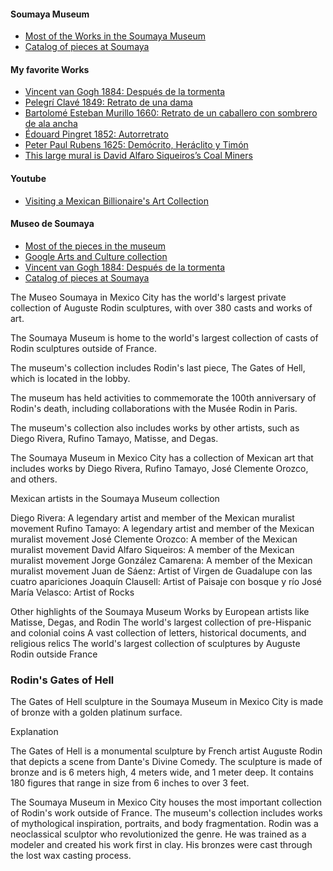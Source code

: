 

#### Soumaya Museum

- [Most of the Works in the Soumaya Museum](https://artsandculture.google.com/explore/collections/museo-soumaya-fundacion-carlos-slim?c=assets)
- [Catalog of pieces at Soumaya](https://www.museosoumaya.org/obras/)

#### My favorite Works

- [Vincent van Gogh 1884: Después de la tormenta](https://artsandculture.google.com/asset/despu%C3%A9s-de-la-tormenta-vincent-van-gogh/-QHVeVvJP8xBlA)
- [Pelegrí Clavé 1849: Retrato de una dama](https://artsandculture.google.com/asset/retrato-de-una-dama/bQFTbycGZzswLg)
- [Bartolomé Esteban Murillo 1660: Retrato de un caballero con sombrero de ala ancha](https://artsandculture.google.com/asset/retrato-de-un-caballero-con-sombrero-de-ala-ancha/lwFE7DSLqN21sA)
- [Édouard Pingret 1852: Autorretrato](https://artsandculture.google.com/asset/autorretrato/GAEGFHCEgDxnFQ)
- [Peter Paul Rubens 1625: Demócrito, Heráclito y Timón](https://artsandculture.google.com/asset/dem%C3%B3crito-her%C3%A1clito-y-tim%C3%B3n-posible-retrato-de-rubens/jgGirUjg9nPd0A)
- [This large mural is David Alfaro Siqueiros’s Coal Miners](https://www.flickr.com/photos/time-to-look/51937824198/in/photostream/)

#### Youtube

- [Visiting a Mexican Billionaire's Art Collection](https://www.youtube.com/watch?v=gs2mIB6s1Po)

#### Museo de Soumaya

- [Most of the pieces in the museum](https://artsandculture.google.com/explore/collections/museo-soumaya-fundacion-carlos-slim?c=assets)
- [Google Arts and Culture collection](https://artsandculture.google.com/partner/museo-soumaya-fundacion-carlos-slim)
- [Vincent van Gogh 1884: Después de la tormenta](https://artsandculture.google.com/asset/despu%C3%A9s-de-la-tormenta-vincent-van-gogh/-QHVeVvJP8xBlA)
- [Catalog of pieces at Soumaya](https://www.museosoumaya.org/obras/)

The Museo Soumaya in Mexico City has the world's largest private collection of Auguste Rodin sculptures, with over 380 casts and works of art.

The Soumaya Museum is home to the world's largest collection of casts of Rodin sculptures outside of France.

The museum's collection includes Rodin's last piece, The Gates of Hell, which is located in the lobby.

The museum has held activities to commemorate the 100th anniversary of Rodin's death, including collaborations with the Musée Rodin in Paris.

The museum's collection also includes works by other artists, such as Diego Rivera, Rufino Tamayo, Matisse, and Degas.

The Soumaya Museum in Mexico City has a collection of Mexican art that includes works by Diego Rivera, Rufino Tamayo, José Clemente Orozco, and others.

Mexican artists in the Soumaya Museum collection

Diego Rivera: A legendary artist and member of the Mexican muralist movement
Rufino Tamayo: A legendary artist and member of the Mexican muralist movement
José Clemente Orozco: A member of the Mexican muralist movement
David Alfaro Siqueiros: A member of the Mexican muralist movement
Jorge González Camarena: A member of the Mexican muralist movement
Juan de Sáenz: Artist of Virgen de Guadalupe con las cuatro apariciones
Joaquín Clausell: Artist of Paisaje con bosque y río
José María Velasco: Artist of Rocks

Other highlights of the Soumaya Museum
Works by European artists like Matisse, Degas, and Rodin
The world's largest collection of pre-Hispanic and colonial coins
A vast collection of letters, historical documents, and religious relics
The world's largest collection of sculptures by Auguste Rodin outside France

### Rodin's Gates of Hell

The Gates of Hell sculpture in the Soumaya Museum in Mexico City is made of bronze with a golden platinum surface.

Explanation

The Gates of Hell is a monumental sculpture by French artist Auguste Rodin that depicts a scene from Dante's Divine Comedy. The sculpture is made of bronze and is 6 meters high, 4 meters wide, and 1 meter deep. It contains 180 figures that range in size from 6 inches to over 3 feet.

The Soumaya Museum in Mexico City houses the most important collection of Rodin's work outside of France. The museum's collection includes works of mythological inspiration, portraits, and body fragmentation.
Rodin was a neoclassical sculptor who revolutionized the genre. He was trained as a modeler and created his work first in clay. His bronzes were cast through the lost wax casting process.
